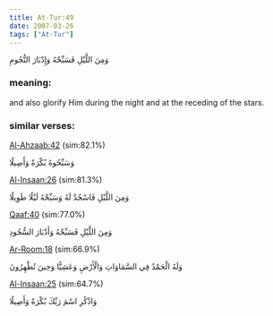 ```yaml
---
title: At-Tur:49
date: 2007-03-26
tags: ["At-Tur"]
---
```

وَمِنَ اللَّيْلِ فَسَبِّحْهُ وَإِدْبَارَ النُّجُومِ
### meaning: 
and also glorify Him during the night and at the receding of the stars.
### similar verses: 

[Al-Ahzaab:42](/33/42) (sim:82.1%)

وَسَبِّحُوهُ بُكْرَةً وَأَصِيلًا

[Al-Insaan:26](/76/26) (sim:81.3%)

وَمِنَ اللَّيْلِ فَاسْجُدْ لَهُ وَسَبِّحْهُ لَيْلًا طَوِيلًا

[Qaaf:40](/50/40) (sim:77.0%)

وَمِنَ اللَّيْلِ فَسَبِّحْهُ وَأَدْبَارَ السُّجُودِ

[Ar-Room:18](/30/18) (sim:66.9%)

وَلَهُ الْحَمْدُ فِي السَّمَاوَاتِ وَالْأَرْضِ وَعَشِيًّا وَحِينَ تُظْهِرُونَ

[Al-Insaan:25](/76/25) (sim:64.7%)

وَاذْكُرِ اسْمَ رَبِّكَ بُكْرَةً وَأَصِيلًا
